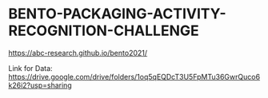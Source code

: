 # BENTO-PACKAGING-ACTIVITY-RECOGNITION-CHALLENGE

https://abc-research.github.io/bento2021/

Link for Data:
https://drive.google.com/drive/folders/1oq5qEQDcT3U5FpMTu36GwrQuco6k26i2?usp=sharing
